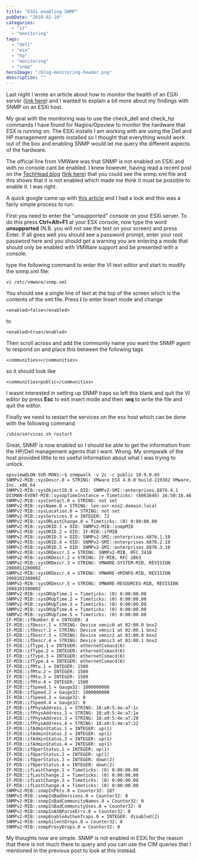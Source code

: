 ```yaml
---
title: "ESXi enabling SNMP"
pubDate: "2010-02-10"
categories:
  - "it"
  - "monitoring"
tags:
  - "dell"
  - "esx"
  - "hp"
  - "monitoring"
  - "snmp"
heroImage: "/blog-monitoring-header.png"
description: ""
---
```


Last night I wrote an article about how to monitor the health of an ESXi server ([link here](http://www.matthewjwhite.co.uk/blog/2010/02/09/monitoring-esxi-server-health-using-nagiosopsview/ "monitoring-esxi-server-health-using-nagiosopsview")) and I wanted to explain a bit more about my findings with SNMP on an ESXi host.

My goal with the monitoring was to use the check_dell and check_hp commands I have found for Nagios/Opsview to monitor the hardware that ESX is running on. The ESXi installs I am working with are using the Dell and HP management agents installed so I thought that everything would work out of the box and enabling SNMP would let me query the different aspects of the hardware.

The official line from VMWare was that SNMP is not enabled on ESXi and with no console cant be enabled. I knew however, having read a recent post on the [TechHead blog](http://www.techhead.co.uk) ([link here](http://www.techhead.co.uk/how-to-view-your-vmware-esxi-hosts-system-log-config-and-datastore-via-a-web-browser)) that you could see the snmp.xml file and this shows that it is not enabled which made me think it must be possible to enable it. I was right.

A quick google came up with [this article](http://communities.vmware.com/thread/204425) and I had a look and this was a fairly simple process to run:

First you need to enter the "unsupported" console on your ESXi server. To do this press **Ctrl+Alt+F1** at your ESX console, now type the word **unsupported** (N.B. you will not see the text on your screen) and press Enter. If all goes well you should see a password prompt, enter your root password here and you should get a warning you are entering a mode that should only be enabled with VMWare support and be presented with a console.

type the following command to enter the VI text editor and start to modify the snmp.xml file:

```
vi /etc/vmware/snmp.xml

```

You should see a single line of text at the top of the screen which is the contents of the xml file. Press **i** to enter Insert mode and change

```
<enabled>false</enabled>

```

to

```
<enabled>true</enabled>

```

Then scroll across and add the community name you want the SNMP agent to respond on and place this between the following tags

```
<communities></communities>

```

so it should look like

```
<communities>public</communities>

```

I wasnt interested in setting up SNMP traps so left this blank and quit the VI editor by press **Esc** to exit insert mode and then **:wq** to write the file and quit the editor.

Finally we need to restart the services on the esx host which can be done with the following command

```
/sbin/services.sh restart

```

Great, SNMP is now enabled so I should be able to get the information from the HP/Dell management agents that I want. Wrong. My snmpwalk of the host provided little to no useful information about what I was trying to unlock.

```
opsview@LON-SVR-MON1:~$ snmpwalk -v 2c -c public 10.9.0.65
SNMPv2-MIB::sysDescr.0 = STRING: VMware ESX 4.0.0 build-219382 VMware, Inc. x86_64
SNMPv2-MIB::sysObjectID.0 = OID: SNMPv2-SMI::enterprises.6876.4.1
DISMAN-EVENT-MIB::sysUpTimeInstance = Timeticks: (6061646) 16:50:16.46
SNMPv2-MIB::sysContact.0 = STRING: not set
SNMPv2-MIB::sysName.0 = STRING: lon-svr-esx2.domain.local
SNMPv2-MIB::sysLocation.0 = STRING: not set
SNMPv2-MIB::sysServices.0 = INTEGER: 72
SNMPv2-MIB::sysORLastChange.0 = Timeticks: (0) 0:00:00.00
SNMPv2-MIB::sysORID.1 = OID: SNMPv2-MIB::snmpMIB
SNMPv2-MIB::sysORID.2 = OID: IF-MIB::ifMIB
SNMPv2-MIB::sysORID.3 = OID: SNMPv2-SMI::enterprises.6876.1.10
SNMPv2-MIB::sysORID.4 = OID: SNMPv2-SMI::enterprises.6876.2.10
SNMPv2-MIB::sysORID.5 = OID: SNMPv2-SMI::enterprises.6876.3.10
SNMPv2-MIB::sysORDescr.1 = STRING: SNMPv2-MIB, RFC 3418
SNMPv2-MIB::sysORDescr.2 = STRING: IF-MIB, RFC 2863
SNMPv2-MIB::sysORDescr.3 = STRING: VMWARE-SYSTEM-MIB, REVISION 200801120000Z
SNMPv2-MIB::sysORDescr.4 = STRING: VMWARE-VMINFO-MIB, REVISION 200810230000Z
SNMPv2-MIB::sysORDescr.5 = STRING: VMWARE-RESOURCES-MIB, REVISION 200810150000Z
SNMPv2-MIB::sysORUpTime.1 = Timeticks: (0) 0:00:00.00
SNMPv2-MIB::sysORUpTime.2 = Timeticks: (0) 0:00:00.00
SNMPv2-MIB::sysORUpTime.3 = Timeticks: (0) 0:00:00.00
SNMPv2-MIB::sysORUpTime.4 = Timeticks: (0) 0:00:00.00
SNMPv2-MIB::sysORUpTime.5 = Timeticks: (0) 0:00:00.00
IF-MIB::ifNumber.0 = INTEGER: 4
IF-MIB::ifDescr.1 = STRING: Device vmnic0 at 02:00.0 bnx2
IF-MIB::ifDescr.2 = STRING: Device vmnic1 at 02:00.1 bnx2
IF-MIB::ifDescr.3 = STRING: Device vmnic2 at 03:00.0 bnx2
IF-MIB::ifDescr.4 = STRING: Device vmnic3 at 03:00.1 bnx2
IF-MIB::ifType.1 = INTEGER: ethernetCsmacd(6)
IF-MIB::ifType.2 = INTEGER: ethernetCsmacd(6)
IF-MIB::ifType.3 = INTEGER: ethernetCsmacd(6)
IF-MIB::ifType.4 = INTEGER: ethernetCsmacd(6)
IF-MIB::ifMtu.1 = INTEGER: 1500
IF-MIB::ifMtu.2 = INTEGER: 1500
IF-MIB::ifMtu.3 = INTEGER: 1500
IF-MIB::ifMtu.4 = INTEGER: 1500
IF-MIB::ifSpeed.1 = Gauge32: 1000000000
IF-MIB::ifSpeed.2 = Gauge32: 1000000000
IF-MIB::ifSpeed.3 = Gauge32: 0
IF-MIB::ifSpeed.4 = Gauge32: 0
IF-MIB::ifPhysAddress.1 = STRING: 18:a9:5:4e:a7:1c
IF-MIB::ifPhysAddress.2 = STRING: 18:a9:5:4e:a7:1e
IF-MIB::ifPhysAddress.3 = STRING: 18:a9:5:4e:a7:20
IF-MIB::ifPhysAddress.4 = STRING: 18:a9:5:4e:a7:22
IF-MIB::ifAdminStatus.1 = INTEGER: up(1)
IF-MIB::ifAdminStatus.2 = INTEGER: up(1)
IF-MIB::ifAdminStatus.3 = INTEGER: up(1)
IF-MIB::ifAdminStatus.4 = INTEGER: up(1)
IF-MIB::ifOperStatus.1 = INTEGER: up(1)
IF-MIB::ifOperStatus.2 = INTEGER: up(1)
IF-MIB::ifOperStatus.3 = INTEGER: down(2)
IF-MIB::ifOperStatus.4 = INTEGER: down(2)
IF-MIB::ifLastChange.1 = Timeticks: (0) 0:00:00.00
IF-MIB::ifLastChange.2 = Timeticks: (0) 0:00:00.00
IF-MIB::ifLastChange.3 = Timeticks: (0) 0:00:00.00
IF-MIB::ifLastChange.4 = Timeticks: (0) 0:00:00.00
SNMPv2-MIB::snmpInPkts.0 = Counter32: 187
SNMPv2-MIB::snmpInBadVersions.0 = Counter32: 0
SNMPv2-MIB::snmpInBadCommunityNames.0 = Counter32: 0
SNMPv2-MIB::snmpInBadCommunityUses.0 = Counter32: 0
SNMPv2-MIB::snmpInASNParseErrs.0 = Counter32: 0
SNMPv2-MIB::snmpEnableAuthenTraps.0 = INTEGER: disabled(2)
SNMPv2-MIB::snmpSilentDrops.0 = Counter32: 0
SNMPv2-MIB::snmpProxyDrops.0 = Counter32: 0

```

My thoughts now are simple. SNMP is not enabled in ESXi for the reason that there is not much there to query and you can use the CIM queries that I mentioned in the previous post to look at this instead.
